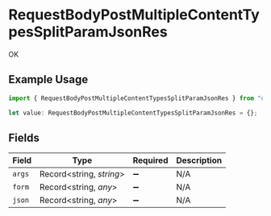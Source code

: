 # RequestBodyPostMultipleContentTypesSplitParamJsonRes

OK

## Example Usage

```typescript
import { RequestBodyPostMultipleContentTypesSplitParamJsonRes } from "openapi/sdk/models/operations";

let value: RequestBodyPostMultipleContentTypesSplitParamJsonRes = {};
```

## Fields

| Field                    | Type                     | Required                 | Description              |
| ------------------------ | ------------------------ | ------------------------ | ------------------------ |
| `args`                   | Record<string, *string*> | :heavy_minus_sign:       | N/A                      |
| `form`                   | Record<string, *any*>    | :heavy_minus_sign:       | N/A                      |
| `json`                   | Record<string, *any*>    | :heavy_minus_sign:       | N/A                      |